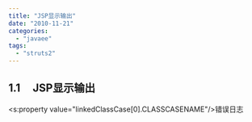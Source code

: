 ```yaml
---
title: "JSP显示输出"
date: "2010-11-21"
categories: 
  - "javaee"
tags: 
  - "struts2"
---
```


## 1.1     JSP显示输出

<s:property value="linkedClassCase\[0\].CLASSCASENAME"/>错误日志
